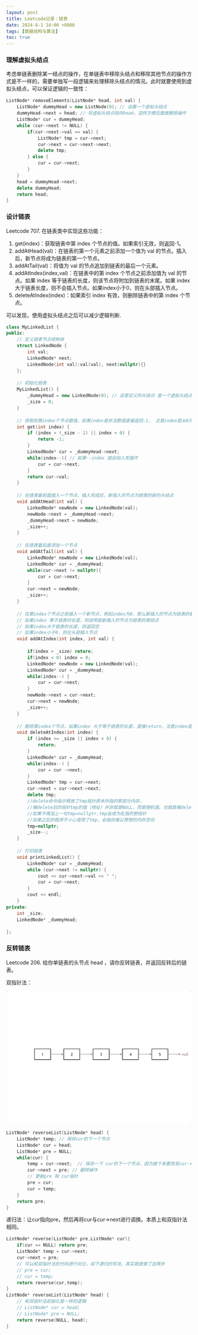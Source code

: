 ```yaml
---
layout: post
title: Leetcode记录：链表
date: 2024-8-1 14:00 +0800
tags: [数据结构与算法]
toc: true
---
```


### 理解虚拟头结点

考虑单链表删除某一结点的操作，在单链表中移除头结点和移除其他节点的操作方式是不一样的，需要单独写一段逻辑来处理移除头结点的情况。此时就要使用到虚拟头结点，可以保证逻辑的一致性：

```cpp
ListNode* removeElements(ListNode* head, int val) {
    ListNode* dummyHead = new ListNode(0); // 设置一个虚拟头结点
    dummyHead->next = head; // 将虚拟头结点指向head，这样方便后面做删除操作
    ListNode* cur = dummyHead;
    while (cur->next != NULL) {
        if(cur->next->val == val) {
            ListNode* tmp = cur->next;
            cur->next = cur->next->next;
            delete tmp;
        } else {
            cur = cur->next;
        }
    }
    head = dummyHead->next;
    delete dummyHead;
    return head;
}
```

### 设计链表

Leetcode 707.
在链表类中实现这些功能：

1. get(index)：获取链表中第 index 个节点的值。如果索引无效，则返回-1。
2. addAtHead(val)：在链表的第一个元素之前添加一个值为 val 的节点。插入后，新节点将成为链表的第一个节点。
3. addAtTail(val)：将值为 val 的节点追加到链表的最后一个元素。
4. addAtIndex(index,val)：在链表中的第 index 个节点之前添加值为 val  的节点。如果 index 等于链表的长度，则该节点将附加到链表的末尾。如果 index 大于链表长度，则不会插入节点。如果index小于0，则在头部插入节点。
5. deleteAtIndex(index)：如果索引 index 有效，则删除链表中的第 index 个节点。

可以发现，使用虚拟头结点之后可以减少逻辑判断.
```cpp
class MyLinkedList {
public:
    // 定义链表节点结构体
    struct LinkedNode {
        int val;
        LinkedNode* next;
        LinkedNode(int val):val(val), next(nullptr){}
    };

    // 初始化链表
    MyLinkedList() {
        _dummyHead = new LinkedNode(0); // 这里定义的头结点 是一个虚拟头结点，而不是真正的链表头结点
        _size = 0;
    }

    // 获取到第index个节点数值，如果index是非法数值直接返回-1， 注意index是从0开始的，第0个节点就是头结点
    int get(int index) {
        if (index > (_size - 1) || index < 0) {
            return -1;
        }
        LinkedNode* cur = _dummyHead->next;
        while(index--){ // 如果--index 就会陷入死循环
            cur = cur->next;
        }
        return cur->val;
    }

    // 在链表最前面插入一个节点，插入完成后，新插入的节点为链表的新的头结点
    void addAtHead(int val) {
        LinkedNode* newNode = new LinkedNode(val);
        newNode->next = _dummyHead->next;
        _dummyHead->next = newNode;
        _size++;
    }

    // 在链表最后面添加一个节点
    void addAtTail(int val) {
        LinkedNode* newNode = new LinkedNode(val);
        LinkedNode* cur = _dummyHead;
        while(cur->next != nullptr){
            cur = cur->next;
        }
        cur->next = newNode;
        _size++;
    }

    // 在第index个节点之前插入一个新节点，例如index为0，那么新插入的节点为链表的新头节点。
    // 如果index 等于链表的长度，则说明是新插入的节点为链表的尾结点
    // 如果index大于链表的长度，则返回空
    // 如果index小于0，则在头部插入节点
    void addAtIndex(int index, int val) {

        if(index > _size) return;
        if(index < 0) index = 0;        
        LinkedNode* newNode = new LinkedNode(val);
        LinkedNode* cur = _dummyHead;
        while(index--) {
            cur = cur->next;
        }
        newNode->next = cur->next;
        cur->next = newNode;
        _size++;
    }

    // 删除第index个节点，如果index 大于等于链表的长度，直接return，注意index是从0开始的
    void deleteAtIndex(int index) {
        if (index >= _size || index < 0) {
            return;
        }
        LinkedNode* cur = _dummyHead;
        while(index--) {
            cur = cur ->next;
        }
        LinkedNode* tmp = cur->next;
        cur->next = cur->next->next;
        delete tmp;
        //delete命令指示释放了tmp指针原本所指的那部分内存，
        //被delete后的指针tmp的值（地址）并非就是NULL，而是随机值。也就是被delete后，
        //如果不再加上一句tmp=nullptr,tmp会成为乱指的野指针
        //如果之后的程序不小心使用了tmp，会指向难以预想的内存空间
        tmp=nullptr;
        _size--;
    }

    // 打印链表
    void printLinkedList() {
        LinkedNode* cur = _dummyHead;
        while (cur->next != nullptr) {
            cout << cur->next->val << " ";
            cur = cur->next;
        }
        cout << endl;
    }
private:
    int _size;
    LinkedNode* _dummyHead;

};
```


### 反转链表

Leetcode 206.
给你单链表的头节点 head ，请你反转链表，并返回反转后的链表。

双指针法：
<div align="center"> <img src="/pic/DS/Leetcode206.gif" width = 500/> </div>

```cpp
ListNode* reverseList(ListNode* head) {
    ListNode* temp; // 保存cur的下一个节点
    ListNode* cur = head;
    ListNode* pre = NULL;
    while(cur) {
        temp = cur->next;  // 保存一下 cur的下一个节点，因为接下来要改变cur->next
        cur->next = pre; // 翻转操作
        // 更新pre 和 cur指针
        pre = cur;
        cur = temp;
    }
    return pre;
}
```

递归法：让cur指向pre，然后再将cur与cur->next进行调换。本质上和双指针法相同。
```cpp
ListNode* reverse(ListNode* pre,ListNode* cur){
    if(cur == NULL) return pre;
    ListNode* temp = cur->next;
    cur->next = pre;
    // 可以和双指针法的代码进行对比，如下递归的写法，其实就是做了这两步
    // pre = cur;
    // cur = temp;
    return reverse(cur,temp);
}
ListNode* reverseList(ListNode* head) {
    // 和双指针法初始化是一样的逻辑
    // ListNode* cur = head;
    // ListNode* pre = NULL;
    return reverse(NULL, head);
}
```